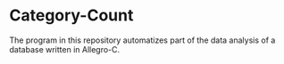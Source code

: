 # Category-Count
The program in this repository automatizes  part of the data analysis of a database written in Allegro-C. 
